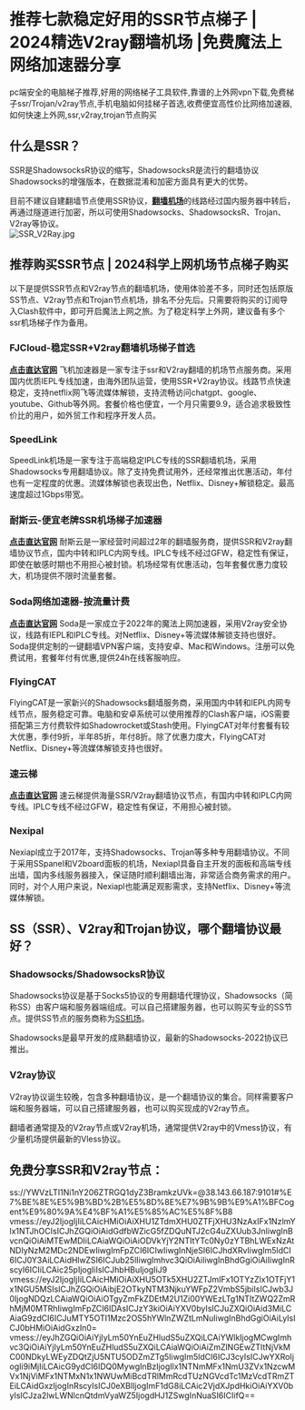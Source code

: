 # 推荐七款稳定好用的SSR节点梯子 | 2024精选V2ray翻墙机场 |免费魔法上网络加速器分享
pc端安全的电脑梯子推荐,好用的网络梯子工具软件,靠谱的上外网vpn下载,免费梯子ssr/Trojan/v2ray节点,手机电脑如何挂梯子首选,收费便宜高性价比网络加速器,如何快速上外网,ssr,v2ray,trojan节点购买

## 什么是SSR？
SSR是ShadowsocksR协议的缩写，ShadowsocksR是流行的翻墙协议Shadowsocks的增强版本，在数据混淆和加密方面具有更大的优势。

目前不建议自建翻墙节点使用SSR协议，[**翻墙机场**](https://studygolang.com/topics/16789)的线路经过国内服务器中转后，再通过隧道进行加密，所以可使用Shadowsocks、ShadowsocksR、Trojan、V2ray等协议。  
![SSR_V2Ray.jpg](https://s2.loli.net/2023/11/14/IgrY5edz7whfxNa.jpg)

## 推荐购买SSR节点 | 2024科学上网机场节点梯子购买
以下是提供SSR节点和V2ray节点的翻墙机场，使用体验差不多，同时还包括原版SS节点、V2ray节点和Trojan节点机场，排名不分先后。只需要将购买的订阅导入Clash软件中，即可开启魔法上网之旅。为了稳定科学上外网，建议备有多个ssr机场梯子作为备用。

### FJCloud-稳定SSR+V2ray翻墙机场梯子首选
[**点击直达官网**](https://go.51tz.cc/fjcloud)
飞机加速器是一家专注于ssr和V2ray翻墙的机场节点服务商。采用国内优质IEPL专线加速，由海外团队运营，使用SSR+V2ray协议。线路节点快速稳定，支持netflix网飞等流媒体解锁，支持流畅访问chatgpt、google、youtube、Github等外网。套餐价格也便宜，一个月只需要9.9，适合追求极致性价比的用户，如外贸工作和程序开发人员。

### SpeedLink
SpeedLink机场是一家专注于高端稳定IPLC专线的SSR翻墙机场，采用Shadowsocks专用翻墙协议。除了支持免费试用外，还经常推出优惠活动，年付也有一定程度的优惠。流媒体解锁也表现出色，Netflix、Disney+解锁稳定。最高速度超过1Gbps带宽。

### 耐斯云-便宜老牌SSR机场梯子加速器
[**点击直达官网**](https://go.51tz.cc/nicecloud)
耐斯云是一家经营时间超过2年的翻墙服务商，提供SSR和V2ray翻墙协议节点，国内中转和IPLC内网专线。IPLC专线不经过GFW，稳定性有保证，即使在敏感时期也不用担心被封锁。机场经常有优惠活动，包年套餐优惠力度较大，机场提供不限时流量套餐。

### Soda网络加速器-按流量计费
[**点击直达官网**](https://go.51tz.cc/sodacloud)
Soda是一家成立于2022年的魔法上网加速器，采用V2ray安全协议，线路有IEPL和IPLC专线。对Netflix、Disney+等流媒体解锁支持也很好。Soda提供定制的一键翻墙VPN客户端，支持安卓、Mac和Windows。注册可以免费试用，套餐年付有优惠,提供24h在线客服响应。

### FlyingCAT
FlyingCAT是一家新兴的Shadowsocks翻墙服务商，采用国内中转和IEPL内网专线节点，服务稳定可靠。电脑和安卓系统可以使用推荐的Clash客户端，iOS需要搭配第三方付费软件如Shadowrocket或Stash使用。FlyingCAT对年付套餐有较大优惠，季付9折，半年85折，年付8折。除了优惠力度大，FlyingCAT对Netflix、Disney+等流媒体解锁支持也很好。

### 速云梯
[**点击直达官网**](https://go.51tz.cc/sycloud)
速云梯提供海量SSR/V2ray翻墙协议节点，有国内中转和IPLC内网专线。IPLC专线不经过GFW，稳定性有保证，不用担心被封锁。

### Nexipal
Nexiapl成立于2017年，支持Shadowsocks、Trojan等多种专用翻墙协议。不同于采用SSpanel和V2board面板的机场，Nexiapl具备自主开发的面板和高端专线出墙，国内多线服务器接入，保证随时顺利翻墙出海，非常适合商务需求的用户。同时，对个人用户来说，Nexiapl也能满足观影需求，支持Netflix、Disney+等流媒体解锁。

## SS（SSR）、V2ray和Trojan协议，哪个翻墙协议最好？
### Shadowsocks/ShadowsocksR协议

Shadowsocks协议是基于Socks5协议的专用翻墙代理协议，Shadowsocks（简称SS）由客户端和服务器端组成。可以自己搭建服务器，也可以购买专业的SS节点。提供SS节点的服务商称为[SS机场](https://reactchina.sxlcdn.com/t/topic/40257)。

Shadowsocks是最早开发的成熟翻墙协议，最新的Shadowsocks-2022协议已推出。

### V2ray协议

V2ray协议诞生较晚，包含多种翻墙协议，是一个翻墙协议的集合。同样需要客户端和服务器端，可以自己搭建服务器，也可以购买现成的V2ray节点。

翻墙者通常提及的V2ray节点或V2ray机场，通常提供V2ray中的Vmess协议，有少量机场提供最新的Vless协议。

## 免费分享SSR和V2ray节点：
ss://YWVzLTI1Ni1nY206ZTRGQ1dyZ3BramkzUVk=@38.143.66.187:9101#%E7%BE%8E%E5%9B%BD%2B%E5%8D%8E%E7%9B%9B%E9%A1%BFCogent%E9%80%9A%E4%BF%A1%E5%85%AC%E5%8F%B8
vmess://eyJ2IjogIjIiLCAicHMiOiAiXHU1ZTdmXHU0ZTFjXHU3NzAxIFx1NzlmYlx1NTJhOCIsICJhZGQiOiAidGdfbWZicG5fZDQuNTJ2cG4uZXUub3JnIiwgInBvcnQiOiAiMTEwMDIiLCAiaWQiOiAiODVkYjY2NTItYTc0Ny0zYTBhLWExNzAtNDIyNzM2MDc2NDEwIiwgImFpZCI6ICIwIiwgInNjeSI6ICJhdXRvIiwgIm5ldCI6ICJ0Y3AiLCAidHlwZSI6ICJub25lIiwgImhvc3QiOiAiIiwgInBhdGgiOiAiIiwgInRscyI6ICIiLCAic25pIjogIiIsICJhbHBuIjogIiJ9
vmess://eyJ2IjogIjIiLCAicHMiOiAiXHU5OTk5XHU2ZTJmIFx1OTYzZlx1OTFjY1x1NGU5MSIsICJhZGQiOiAibjE2OTkyNTM3NjkuYWFpZ2VmbS5jbiIsICJwb3J0IjogNDQzLCAiaWQiOiAiOTgyZmFkZDEtM2U1Zi00YWEzLTg1NTItZWQ2ZmRhMjM0MTRhIiwgImFpZCI6IDAsICJzY3kiOiAiYXV0byIsICJuZXQiOiAid3MiLCAiaG9zdCI6ICJuMTY5OTI1Mzc2OS5hYWlnZWZtLmNuIiwgInBhdGgiOiAiLyIsICJ0bHMiOiAidGxzIn0=
vmess://eyJhZGQiOiAiYjIyLm50YnEuZHludS5uZXQiLCAiYWlkIjogMCwgImhvc3QiOiAiYjIyLm50YnEuZHludS5uZXQiLCAiaWQiOiAiZmZlNGEwZTItNjVkMC00NDkyLWEyZDQtZjU5NTU5ODZmZTg5IiwgIm5ldCI6ICJ3cyIsICJwYXRoIjogIi9iMjIiLCAicG9ydCI6IDQ0MywgInBzIjogIlx1NTNmMFx1NmU3ZVx1NzcwMVx1NjViMFx1NTMxN1x1NWUwMiBcdTRlMmRcdTUzNGVcdTc1MzVcdTRmZTEiLCAidGxzIjogInRscyIsICJ0eXBlIjogImF1dG8iLCAic2VjdXJpdHkiOiAiYXV0byIsICJza2lwLWNlcnQtdmVyaWZ5IjogdHJ1ZSwgInNuaSI6ICIifQ==

